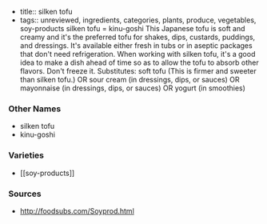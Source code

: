 - title:: silken tofu
- tags:: unreviewed, ingredients, categories, plants, produce, vegetables, soy-products
silken tofu = kinu-goshi This Japanese tofu is soft and creamy and it's the preferred tofu for shakes, dips, custards, puddings, and dressings. It's available either fresh in tubs or in aseptic packages that don't need refrigeration. When working with silken tofu, it's a good idea to make a dish ahead of time so as to allow the tofu to absorb other flavors. Don't freeze it. Substitutes: soft tofu (This is firmer and sweeter than silken tofu.) OR sour cream (in dressings, dips, or sauces) OR mayonnaise (in dressings, dips, or sauces) OR yogurt (in smoothies)

### Other Names

* silken tofu
* kinu-goshi

### Varieties

* [[soy-products]]

### Sources
* http://foodsubs.com/Soyprod.html
